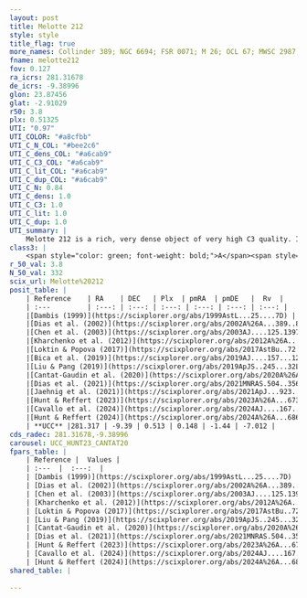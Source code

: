 ```yaml
---
layout: post
title: Melotte 212
style: style
title_flag: true
more_names: Collinder 389; NGC 6694; FSR 0071; M 26; OCL 67; MWSC 2987; FoF 69
fname: melotte212
fov: 0.127
ra_icrs: 281.31678
de_icrs: -9.38996
glon: 23.87456
glat: -2.91029
r50: 3.8
plx: 0.51325
UTI: "0.97"
UTI_COLOR: "#a8cfbb"
UTI_C_N_COL: "#bee2c6"
UTI_C_dens_COL: "#a6cab9"
UTI_C_C3_COL: "#a6cab9"
UTI_C_lit_COL: "#a6cab9"
UTI_C_dup_COL: "#a6cab9"
UTI_C_N: 0.84
UTI_C_dens: 1.0
UTI_C_C3: 1.0
UTI_C_lit: 1.0
UTI_C_dup: 1.0
UTI_summary: |
    Melotte 212 is a rich, very dense object of very high C3 quality. It is very well-studied in the literature.
class3: |
    <span style="color: green; font-weight: bold;">A</span><span style="color: green; font-weight: bold;">A</span>
r_50_val: 3.8
N_50_val: 332
scix_url: Melotte%20212
posit_table: |
    | Reference    | RA    | DEC   | Plx  | pmRA  | pmDE   |  Rv  |
    | :---         | :---: | :---: | :---: | :---: | :---: | :---: |
    |[Dambis (1999)](https://scixplorer.org/abs/1999AstL...25....7D) | 281.325 | -9.383 | -- | -- | -- | -- |
    |[Dias et al. (2002)](https://scixplorer.org/abs/2002A%26A...389..871D) | 281.325 | -9.383 | -- | -1.73 | -0.91 | -9.1 |
    |[Chen et al. (2003)](https://scixplorer.org/abs/2003AJ....125.1397C) | 281.323 | -9.358 | -- | -1.73 | -0.91 | -9.2 |
    |[Kharchenko et al. (2012)](https://scixplorer.org/abs/2012A%26A...543A.156K) | 281.317 | -9.38 | -- | -2.29 | -3.24 | -- |
    |[Loktin & Popova (2017)](https://scixplorer.org/abs/2017AstBu..72..257L) | 281.325 | -9.384 | -- | -0.641 | -6.612 | 4.0 |
    |[Bica et al. (2019)](https://scixplorer.org/abs/2019AJ....157...12B) | 281.318 | -9.389 | -- | -- | -- | -- |
    |[Liu & Pang (2019)](https://scixplorer.org/abs/2019ApJS..245...32L) | 281.315 | -9.388 | 0.528 | 0.158 | -1.397 | -- |
    |[Cantat-Gaudin et al. (2020)](https://scixplorer.org/abs/2020A%26A...640A...1C) | 281.317 | -9.386 | 0.524 | 0.144 | -1.411 | -- |
    |[Dias et al. (2021)](https://scixplorer.org/abs/2021MNRAS.504..356D) | 281.317 | -9.385 | 0.528 | 0.142 | -1.406 | -10.226 |
    |[Jaehnig et al. (2021)](https://scixplorer.org/abs/2021ApJ...923..129J) | 281.32 | -9.388 | 0.552 | 0.153 | -1.416 | -- |
    |[Hunt & Reffert (2023)](https://scixplorer.org/abs/2023A%26A...673A.114H) | 281.319 | -9.386 | 0.507 | 0.143 | -1.425 | -2.875 |
    |[Cavallo et al. (2024)](https://scixplorer.org/abs/2024AJ....167...12C) | 281.315 | -9.387 | 0.508 | -- | -- | -- |
    |[Hunt & Reffert (2024)](https://scixplorer.org/abs/2024A%26A...686A..42H) | 281.319 | -9.386 | 0.507 | 0.143 | -1.425 | -2.875 |
    | **UCC** |281.317 | -9.39 | 0.513 | 0.148 | -1.44 | -7.012 | 
cds_radec: 281.31678,-9.38996
carousel: UCC_HUNT23_CANTAT20
fpars_table: |
    | Reference |  Values |
    | :---  |  :---:  |
    | [Dambis (1999)](https://scixplorer.org/abs/1999AstL...25....7D) | `E_B-V_=0.601, DM0=10.61, log_age_=7.9` |
    | [Dias et al. (2002)](https://scixplorer.org/abs/2002A%26A...389..871D) | `E(B-V)=0.51, Dist=1660.0, Age=8.26, [Fe/H]=-0.09` |
    | [Chen et al. (2003)](https://scixplorer.org/abs/2003AJ....125.1397C) | `HDis=1600, Age=0.08` |
    | [Kharchenko et al. (2012)](https://scixplorer.org/abs/2012A%26A...543A.156K) | `e_bv=0.583, distance=1748, log_age=8.12` |
    | [Loktin & Popova (2017)](https://scixplorer.org/abs/2017AstBu..72..257L) | `E(B-V)=0.59, Dmod=11.005, logt=7.924` |
    | [Liu & Pang (2019)](https://scixplorer.org/abs/2019ApJS..245...32L) | `Age=0.204, Z=-0.25` |
    | [Cantat-Gaudin et al. (2020)](https://scixplorer.org/abs/2020A%26A...640A...1C) | `AVNN=1.63, DMNN=11.42, AgeNN=8.15` |
    | [Dias et al. (2021)](https://scixplorer.org/abs/2021MNRAS.504..356D) | `Av=1.872, Dist=1658, logage=8.003, [Fe/H]=0.155` |
    | [Hunt & Reffert (2023)](https://scixplorer.org/abs/2023A%26A...673A.114H) | `AV50=1.769, diffAV50=1.405, MOD50=11.303, logAge50=8.13` |
    | [Cavallo et al. (2024)](https://scixplorer.org/abs/2024AJ....167...12C) | `AV50=2.04, dMod50=11.34, logAge50=8.01, [Fe/H]50=0.25` |
    | [Hunt & Reffert (2024)](https://scixplorer.org/abs/2024A%26A...686A..42H) | `MassJ=2640.90` |
shared_table: |
    
---
```

